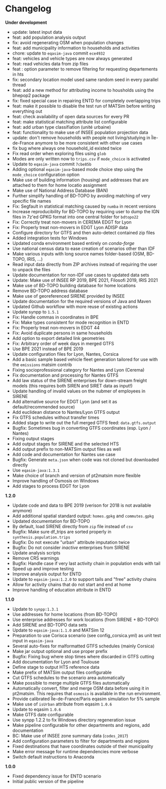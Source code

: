 # Changelog

**Under development**

- update: latest input data  
- feat: add population analysis output
- fix: avoid regenerating OSM when population changes
- feat: add municipality information to households and activities
- chore: update to `eqasim-java` commit `ece4932`
- feat: vehicles and vehicle types are now always generated
- feat: read vehicles data from zip files
- feat : option parameter to remove filtering for requesting departements in hts
- fix: secondary location model used same random seed in every parallel thread
- feat: add a new method for attributing income to housholds using the bhepop2 package
- fix: fixed special case in repairing ENTD for completely overlapping trips
- feat: make it possible to disable the test run of MATSim before writing everything out
- feat: check availability of open data sources for every PR
- feat: make statistical matching attribute list configurable
- feat: add urban type classifiation (unité urbaine)
- feat: functionality to make use of INSEE population projection data
- update: don't remove households with people not living/studying in Île-de-France anymore to be more consistent with other use cases
- fix bug where always one household_id existed twice
- Fix read order when exploring files using `glob`
- Modes are only written now to `trips.csv` if `mode_choice` is activated
- Update to `eqasim-java` commit `7cbe85b`
- Adding optional `eqasim-java`-based mode choice step using the `mode_choice` configuration option
- Make use of building information (housing) and addresses that are attached to them for home locatio assignment
- Make use of National Address Database (BAN)
- Further simplify handling of BD-TOPO by avoiding matching of very specific file names
- Fix: Segfault in statistical matching caused by `numba` in recent versions
- Increase reproducibility for BD-TOPO by requiring user to dump the IGN files in 7z'ed GPKG format into one central folder for `bdtopo22`
- Fix: Correctly treat non-movers in CEREMA EDGT for Lyon
- Fix: Properly treat non-movers in EDGT Lyon ADISP data
- Configure directory for GTFS and then auto-detect contained zip files
- Added integration tests for Windows
- Updated conda environment based entirely on *conda-forge*
- Use national census data to ease creation of scenarios other than IDF
- Make various inputs with long source names folder-based (OSM, BD-TOPO, IRIS, ...)
- Read input data directly from ZIP archives instead of requiring the user to unpack the files
- Update documentation for non-IDF use cases to updated data sets
- Update: Make use of INSEE RP 2019, BPE 2021, Filosofi 2019, IRIS 2021
- Make use of BD-TOPO building database for home locations
- Remove BD-TOPO address database
- Make use of georeferenced SIRENE provided by INSEE
- Update documentation for the required versions of Java and Maven
- Updated Github workflow with more reuse of existing actions
- Update synpp to `1.5.1`
- Fix: Handle commas in coordinates in BPE
- Fix: Make types consistent for mode recognition in ENTD
- Fix: Properly treat non-movers in EDGT 44
- Fix: Avoid duplicate persons in same households
- Add option to export detailed link geometries
- Fix: Arbitrary order of week days in merged GTFS
- Use BPE 2021 instead of BPE 2019
- Update configuration files for Lyon, Nantes, Corsica
- Add a basic sample based vehicle fleet generation tailored for use with the `emissions` matsim contrib
- Fixing socioprofessional category for Nantes and Lyon (Cerema)
- Fix documentation and processing for Nantes GTFS
- Add law status of the SIRENE enterprises for down-stream freight models (this requires both SIREN and SIRET data as input!)
- Update handling of invalid values on the nubmer of employees in SIRENE
- Add alternative source for EDGT Lyon (and set it as default/recommended source)
- Add euclidean distance to Nantes/Lyon GTFS output
- Fix GTFS schedules without transfer times
- Added stage to write out the full merged GTFS feed: `data.gtfs.output`
- Bugfix: Sometimes bug in converting GTFS coordinates (esp. Lyon / Nantes)
- Fixing output stages
- Add output stages for SIRENE and the selected HTS
- Add output prefix to non-MATSim output files as well
- Add code and documentation for Nantes use case
- Bugfix: Generate `meta.json` when code was not cloned but downloaded directly
- Use `eqasim-java:1.3.1`
- Make choice of branch and version of pt2matsim more flexible
- Improve handling of Osmosis on Windows
- Add stages to process EDGT for Lyon

**1.2.0**

- Update code and data to BPE 2019 (verison for 2018 is not available anymore)
- Add additional spatial standard output: `homes.gpkg` and `commutes.gpkg`
- Updated documentation for BD-TOPO
- By default, load SIRENE directly from `zip` file instead of `csv`
- Bugfix: Make sure df_trips are sorted properly in `synthesis.population.trips`
- Bugfix: Do not execute "urban" attribute imputation twice
- Bugfix: Do not consider *inactive* enterprises from SIRENE
- Update analysis scripts
- Remove CRS warnings
- Bugfix: Handle case if very last activity chain in population ends with tail
- Speed up and improve testing
- Improve analysis output for ENTD
- Update to `eqasim-java:1.2.0` to support tails and "free" activity chains
- Allow for activity chains that do not start and end at home
- Improve handling of education attribute in ENTD

**1.1.0**

- Update to `synpp:1.3.1`
- Use addresses for home locations (from BD-TOPO)
- Use enterprise addresses for work locations (from SIRENE + BD-TOPO)
- Add SIRENE and BD-TOPO data sets
- Update to `eqasim-java:1.1.0` and MATSim 12
- Preparation to use Corisca scenario (see config_corsica.yml) as unit test input in `eqasim-java`
- Several auto-fixes for malformatted GTFS schedules (mainly Corsica)
- Make jar output optional and use proper prefix
- Bugfix: Fixing bug where stop times where discarded in GTFS cutting
- Add documentation for Lyon and Toulouse
- Define stage to output HTS reference data
- Make prefix of MATSim output files configurable
- Cut GTFS schedules to the scenario area automatically
- Make possible to merge multiple GTFS files automatically
- Automatically convert, filter and merge OSM data before using it in pt2matsim. This requires that `osmosis` is available in the run environment.
- Provide calibrated Île-de-France/Paris eqasim simulation for 5% sample
- Make use of `isUrban` attribute from eqasim `1.0.6`
- Update to eqasim `1.0.6`
- Make GTFS date configurable
- Use synpp 1.2.2 to fix Windows directory regeneration issue
- Make pipeline configurable for other departments and regions, add documentation
- BC: Make use of INSEE zone summary data (`codes_2017`)
- Add configuration parameters to filter for departments and regions
- Fixed destinations that have coordinates outside of their municipality
- Make error message for runtime dependencies more verbose
- Switch default instructions to Anaconda

**1.0.0**

- Fixed dependency issue for ENTD scenario
- Initial public version of the pipeline
